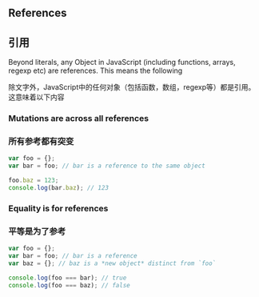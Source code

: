 ## References

## 引用

Beyond literals, any Object in JavaScript (including functions, arrays, regexp etc) are references. This means the following

除文字外，JavaScript中的任何对象（包括函数，数组，regexp等）都是引用。这意味着以下内容

### Mutations are across all references

### 所有参考都有突变

```js
var foo = {};
var bar = foo; // bar is a reference to the same object

foo.baz = 123;
console.log(bar.baz); // 123
```

### Equality is for references

### 平等是为了参考

```js
var foo = {};
var bar = foo; // bar is a reference
var baz = {}; // baz is a *new object* distinct from `foo`

console.log(foo === bar); // true
console.log(foo === baz); // false
```
